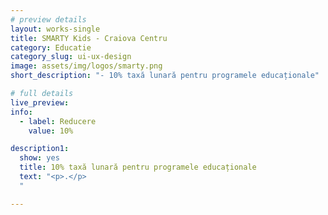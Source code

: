 ```yaml
---
# preview details
layout: works-single
title: SMARTY Kids - Craiova Centru
category: Educatie
category_slug: ui-ux-design
image: assets/img/logos/smarty.png
short_description: "- 10% taxă lunară pentru programele educaționale"

# full details
live_preview:
info:
  - label: Reducere
    value: 10%

description1:
  show: yes
  title: 10% taxă lunară pentru programele educaționale
  text: "<p>.</p>
  "

---
```

